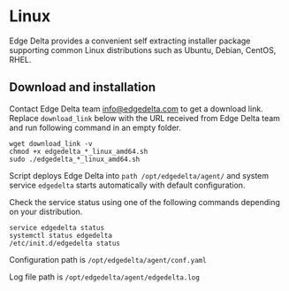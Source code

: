 # Linux

Edge Delta provides a convenient self extracting installer package supporting common Linux distributions such as Ubuntu, Debian, CentOS, RHEL.

## Download and installation

Contact Edge Delta team [info@edgedelta.com](mailto:info@edgedelta.com) to get a download link. Replace `download_link` below with the URL received from Edge Delta team and run following command in an empty folder.

```text
wget download_link -v
chmod +x edgedelta_*_linux_amd64.sh
sudo ./edgedelta_*_linux_amd64.sh
```

Script deploys Edge Delta into `path /opt/edgedelta/agent/` and system service `edgedelta` starts automatically with default configuration.

Check the service status using one of the following commands depending on your distribution.

```text
service edgedelta status
systemctl status edgedelta
/etc/init.d/edgedelta status
```

Configuration path is `/opt/edgedelta/agent/conf.yaml`

Log file path is `/opt/edgedelta/agent/edgedelta.log`

